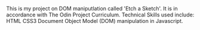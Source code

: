 This is my project on DOM maniputlation called 'Etch a Sketch'.
It is in accordance with The Odin Project Curriculum.
Technical Skills used include:
 HTML
 CSS3
 Document Object Model (DOM) manipulation in Javascript.
